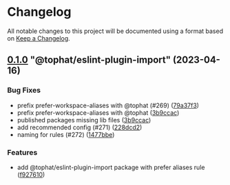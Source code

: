 # Changelog

All notable changes to this project will be documented using a format based on [Keep a Changelog](https://keepachangelog.com/en/1.0.0/).

<!-- MONODEPLOY:BELOW -->

## [0.1.0](https://github.com/tophat/eslint-config/compare/@tophat/eslint-plugin-import@0.1.0-rc.0...@tophat/eslint-plugin-import@0.1.0) "@tophat/eslint-plugin-import" (2023-04-16)<a name="0.1.0"></a>

### Bug Fixes

* prefix prefer-workspace-aliases with @tophat (#269) ([79a37f3](https://github.com/tophat/eslint-config/commits/79a37f3))
* prefix prefer-workspace-aliases with @tophat ([3b9ccac](https://github.com/tophat/eslint-config/commits/3b9ccac))
* published packages missing lib files ([3b9ccac](https://github.com/tophat/eslint-config/commits/3b9ccac))
* add recommended config (#271) ([228dcd2](https://github.com/tophat/eslint-config/commits/228dcd2))
* naming for rules (#272) ([1477bbe](https://github.com/tophat/eslint-config/commits/1477bbe))

### Features

* add @tophat/eslint-plugin-import package with prefer aliases rule ([f927610](https://github.com/tophat/eslint-config/commits/f927610))




